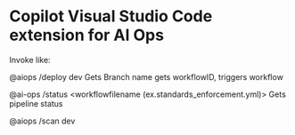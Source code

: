 # Copilot Visual Studio Code extension for AI Ops
Invoke like:

@aiops /deploy dev
	Gets Branch name gets workflowID, triggers workflow

@ai-ops /status <workflowfilename (ex.standards_enforcement.yml)>
	Gets pipeline status

@aiops /scan dev
